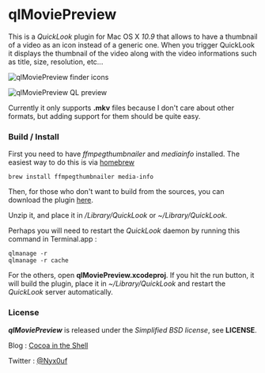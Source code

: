 # qlMoviePreview #

This is a *QuickLook* plugin for Mac OS X *10.9* that allows to have a thumbnail of a video as an icon instead of a generic one. When you trigger QuickLook it displays the thumbnail of the video along with the video informations such as title, size, resolution, etc...

![qlMoviePreview finder icons](http://static.whine.fr/images/2014/qlmoviepreview1.jpg)

![qlMoviePreview QL preview](http://static.whine.fr/images/2014/qlmoviepreview3.jpg)

Currently it only supports **.mkv** files because I don't care about other formats, but adding support for them should be quite easy.


### Build / Install ###

First you need to have *ffmpegthumbnailer* and *mediainfo* installed. The easiest way to do this is via [homebrew](http://brew.sh)

	brew install ffmpegthumbnailer media-info

Then, for those who don't want to build from the sources, you can download the plugin [here](http://repo.whine.fr/qlmoviepreview.qlgenerator-10.9.zip).

Unzip it, and place it in */Library/QuickLook* or *~/Library/QuickLook*.

Perhaps you will need to restart the *QuickLook* daemon by running this command in Terminal.app :

	qlmanage -r
	qlmanage -r cache

For the others, open **qlMoviePreview.xcodeproj**. If you hit the run button, it will build the plugin, place it in *~/Library/QuickLook* and restart the *QuickLook* server automatically.


### License ###

***qlMoviePreview*** is released under the *Simplified BSD license*, see **LICENSE**.

Blog : [Cocoa in the Shell](http://www.cocoaintheshell.com "Cocoa in the Shell")

Twitter : [@Nyx0uf](https://twitter.com/Nyx0uf)
